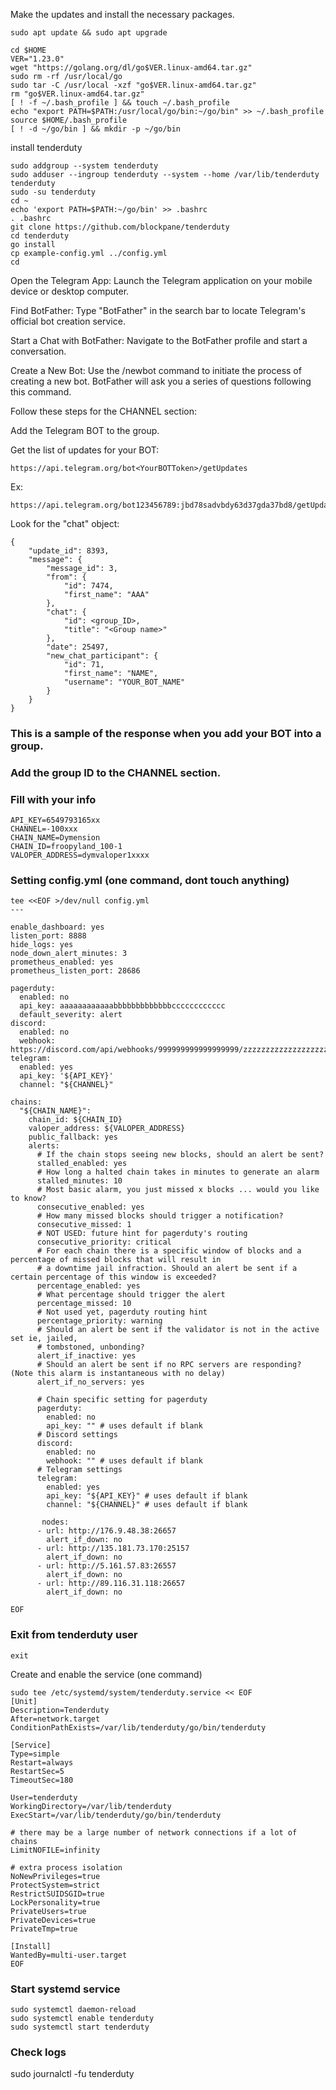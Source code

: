 Make the updates and install the necessary packages.

```
sudo apt update && sudo apt upgrade
```
```
cd $HOME
VER="1.23.0"
wget "https://golang.org/dl/go$VER.linux-amd64.tar.gz"
sudo rm -rf /usr/local/go
sudo tar -C /usr/local -xzf "go$VER.linux-amd64.tar.gz"
rm "go$VER.linux-amd64.tar.gz"
[ ! -f ~/.bash_profile ] && touch ~/.bash_profile
echo "export PATH=$PATH:/usr/local/go/bin:~/go/bin" >> ~/.bash_profile
source $HOME/.bash_profile
[ ! -d ~/go/bin ] && mkdir -p ~/go/bin
```


install tenderduty

```
sudo addgroup --system tenderduty 
sudo adduser --ingroup tenderduty --system --home /var/lib/tenderduty tenderduty
sudo -su tenderduty
cd ~
echo 'export PATH=$PATH:~/go/bin' >> .bashrc
. .bashrc
git clone https://github.com/blockpane/tenderduty
cd tenderduty
go install
cp example-config.yml ../config.yml
cd
```

Open the Telegram App: Launch the Telegram application on your mobile device or desktop computer.

Find BotFather: Type "BotFather" in the search bar to locate Telegram's official bot creation service.

Start a Chat with BotFather: Navigate to the BotFather profile and start a conversation.

Create a New Bot: Use the /newbot command to initiate the process of creating a new bot. BotFather will ask you a series of questions following this command.


Follow these steps for the CHANNEL section:

Add the Telegram BOT to the group.

Get the list of updates for your BOT:

```
https://api.telegram.org/bot<YourBOTToken>/getUpdates
```
Ex:

```
https://api.telegram.org/bot123456789:jbd78sadvbdy63d37gda37bd8/getUpdates
```

Look for the "chat" object:

```
{
    "update_id": 8393,
    "message": {
        "message_id": 3,
        "from": {
            "id": 7474,
            "first_name": "AAA"
        },
        "chat": {
            "id": <group_ID>,
            "title": "<Group name>"
        },
        "date": 25497,
        "new_chat_participant": {
            "id": 71, 
            "first_name": "NAME",
            "username": "YOUR_BOT_NAME"
        }
    }
}
```
### This is a sample of the response when you add your BOT into a group.

### Add the group ID to the CHANNEL section.

### Fill with your info

```
API_KEY=6549793165xx
CHANNEL=-100xxx
CHAIN_NAME=Dymension
CHAIN_ID=froopyland_100-1
VALOPER_ADDRESS=dymvaloper1xxxx
```
### Setting config.yml (one command, dont touch anything)

```
tee <<EOF >/dev/null config.yml
---

enable_dashboard: yes
listen_port: 8888
hide_logs: yes
node_down_alert_minutes: 3
prometheus_enabled: yes
prometheus_listen_port: 28686

pagerduty:
  enabled: no
  api_key: aaaaaaaaaaaabbbbbbbbbbbbbcccccccccccc
  default_severity: alert
discord:
  enabled: no
  webhook: https://discord.com/api/webhooks/999999999999999999/zzzzzzzzzzzzzzzzzzzzzzzzzzzzzzzzzzzzzzzzzzzzzzzzzzzzzzzzzzzzzzzzzzzz
telegram:
  enabled: yes
  api_key: '${API_KEY}'
  channel: "${CHANNEL}"

chains:
  "${CHAIN_NAME}":
    chain_id: ${CHAIN_ID}
    valoper_address: ${VALOPER_ADDRESS}
    public_fallback: yes
    alerts:
      # If the chain stops seeing new blocks, should an alert be sent?
      stalled_enabled: yes
      # How long a halted chain takes in minutes to generate an alarm
      stalled_minutes: 10
      # Most basic alarm, you just missed x blocks ... would you like to know?
      consecutive_enabled: yes
      # How many missed blocks should trigger a notification?
      consecutive_missed: 1
      # NOT USED: future hint for pagerduty's routing
      consecutive_priority: critical
      # For each chain there is a specific window of blocks and a percentage of missed blocks that will result in
      # a downtime jail infraction. Should an alert be sent if a certain percentage of this window is exceeded?
      percentage_enabled: yes
      # What percentage should trigger the alert
      percentage_missed: 10
      # Not used yet, pagerduty routing hint
      percentage_priority: warning
      # Should an alert be sent if the validator is not in the active set ie, jailed,
      # tombstoned, unbonding?
      alert_if_inactive: yes
      # Should an alert be sent if no RPC servers are responding? (Note this alarm is instantaneous with no delay)
      alert_if_no_servers: yes

      # Chain specific setting for pagerduty
      pagerduty:
        enabled: no
        api_key: "" # uses default if blank
      # Discord settings
      discord:
        enabled: no
        webhook: "" # uses default if blank
      # Telegram settings
      telegram:
        enabled: yes
        api_key: "${API_KEY}" # uses default if blank
        channel: "${CHANNEL}" # uses default if blank

       nodes:
      - url: http://176.9.48.38:26657
        alert_if_down: no
      - url: http://135.181.73.170:25157
        alert_if_down: no
      - url: http://5.161.57.83:26557
        alert_if_down: no
      - url: http://89.116.31.118:26657
        alert_if_down: no  

EOF
```

### Exit from tenderduty user

```
exit
```

Create and enable the service (one command)

```
sudo tee /etc/systemd/system/tenderduty.service << EOF
[Unit]
Description=Tenderduty
After=network.target
ConditionPathExists=/var/lib/tenderduty/go/bin/tenderduty

[Service]
Type=simple
Restart=always
RestartSec=5
TimeoutSec=180

User=tenderduty
WorkingDirectory=/var/lib/tenderduty
ExecStart=/var/lib/tenderduty/go/bin/tenderduty

# there may be a large number of network connections if a lot of chains
LimitNOFILE=infinity

# extra process isolation
NoNewPrivileges=true
ProtectSystem=strict
RestrictSUIDSGID=true
LockPersonality=true
PrivateUsers=true
PrivateDevices=true
PrivateTmp=true

[Install]
WantedBy=multi-user.target
EOF
```

### Start systemd service

```
sudo systemctl daemon-reload
sudo systemctl enable tenderduty
sudo systemctl start tenderduty
```

### Check logs 
sudo journalctl -fu tenderduty
